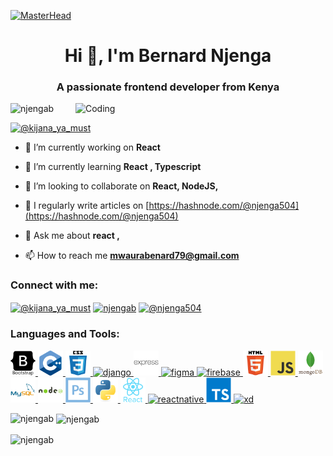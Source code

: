 [![MasterHead](https:https://encrypted-tbn0.gstatic.com/images?q=tbn:ANd9GcTHdPrNxAlYMcP9tzlyhkt7PI22sQ7H3QJHwg&usqp=CAU)](https:)
<h1 align="center">Hi 👋, I'm Bernard Njenga</h1>
<h3 align="center">A passionate frontend developer  from Kenya</h3>
<img  align="right" alt="Coding" width="400" src="https://www.google.com/url?sa=i&url=https%3A%2F%2Fwww.topcv.vn%2Fcau-hoi-phong-van-front-end-developer-va-goi-y-tra-loi&psig=AOvVaw2DyZqoTWUi8l0o2_mkW73F&ust=1669914369569000&source=images&cd=vfe&ved=0CBAQjRxqFwoTCJjSlPmx1vsCFQAAAAAdAAAAABAJ">

<p align="left"> <img src="https://komarev.com/ghpvc/?username=njengab&label=Profile%20views&color=0e75b6&style=flat" alt="njengab" /> </p>

<p align="left"> <a href="https://twitter.com/@kijana_ya_must" target="blank"><img src="https://img.shields.io/twitter/follow/@kijana_ya_must?logo=twitter&style=for-the-badge" alt="@kijana_ya_must" /></a> </p>

- 🔭 I’m currently working on **React**

- 🌱 I’m currently learning **React , Typescript**

- 👯 I’m looking to collaborate on **React, NodeJS,**

- 📝 I regularly write articles on [https://hashnode.com/@njenga504](https://hashnode.com/@njenga504)

- 💬 Ask me about **react ,**

- 📫 How to reach me **mwaurabenard79@gmail.com**

<h3 align="left">Connect with me:</h3>
<p align="left">
<a href="https://twitter.com/@kijana_ya_must" target="blank"><img align="center" src="https://raw.githubusercontent.com/rahuldkjain/github-profile-readme-generator/master/src/images/icons/Social/twitter.svg" alt="@kijana_ya_must" height="30" width="40" /></a>
<a href="https://codesandbox.com/njengab" target="blank"><img align="center" src="https://raw.githubusercontent.com/rahuldkjain/github-profile-readme-generator/master/src/images/icons/Social/codesandbox.svg" alt="njengab" height="30" width="40" /></a>
<a href="https://hashnode.com/@njenga504" target="blank"><img align="center" src="https://raw.githubusercontent.com/rahuldkjain/github-profile-readme-generator/master/src/images/icons/Social/hashnode.svg" alt="@njenga504" height="30" width="40" /></a>
</p>

<h3 align="left">Languages and Tools:</h3>
<p align="left"> <a href="https://getbootstrap.com" target="_blank" rel="noreferrer"> <img src="https://raw.githubusercontent.com/devicons/devicon/master/icons/bootstrap/bootstrap-plain-wordmark.svg" alt="bootstrap" width="40" height="40"/> </a> <a href="https://www.w3schools.com/cpp/" target="_blank" rel="noreferrer"> <img src="https://raw.githubusercontent.com/devicons/devicon/master/icons/cplusplus/cplusplus-original.svg" alt="cplusplus" width="40" height="40"/> </a> <a href="https://www.w3schools.com/css/" target="_blank" rel="noreferrer"> <img src="https://raw.githubusercontent.com/devicons/devicon/master/icons/css3/css3-original-wordmark.svg" alt="css3" width="40" height="40"/> </a> <a href="https://www.djangoproject.com/" target="_blank" rel="noreferrer"> <img src="https://cdn.worldvectorlogo.com/logos/django.svg" alt="django" width="40" height="40"/> </a> <a href="https://expressjs.com" target="_blank" rel="noreferrer"> <img src="https://raw.githubusercontent.com/devicons/devicon/master/icons/express/express-original-wordmark.svg" alt="express" width="40" height="40"/> </a> <a href="https://www.figma.com/" target="_blank" rel="noreferrer"> <img src="https://www.vectorlogo.zone/logos/figma/figma-icon.svg" alt="figma" width="40" height="40"/> </a> <a href="https://firebase.google.com/" target="_blank" rel="noreferrer"> <img src="https://www.vectorlogo.zone/logos/firebase/firebase-icon.svg" alt="firebase" width="40" height="40"/> </a> <a href="https://www.w3.org/html/" target="_blank" rel="noreferrer"> <img src="https://raw.githubusercontent.com/devicons/devicon/master/icons/html5/html5-original-wordmark.svg" alt="html5" width="40" height="40"/> </a> <a href="https://developer.mozilla.org/en-US/docs/Web/JavaScript" target="_blank" rel="noreferrer"> <img src="https://raw.githubusercontent.com/devicons/devicon/master/icons/javascript/javascript-original.svg" alt="javascript" width="40" height="40"/> </a> <a href="https://www.mongodb.com/" target="_blank" rel="noreferrer"> <img src="https://raw.githubusercontent.com/devicons/devicon/master/icons/mongodb/mongodb-original-wordmark.svg" alt="mongodb" width="40" height="40"/> </a> <a href="https://www.mysql.com/" target="_blank" rel="noreferrer"> <img src="https://raw.githubusercontent.com/devicons/devicon/master/icons/mysql/mysql-original-wordmark.svg" alt="mysql" width="40" height="40"/> </a> <a href="https://nodejs.org" target="_blank" rel="noreferrer"> <img src="https://raw.githubusercontent.com/devicons/devicon/master/icons/nodejs/nodejs-original-wordmark.svg" alt="nodejs" width="40" height="40"/> </a> <a href="https://www.photoshop.com/en" target="_blank" rel="noreferrer"> <img src="https://raw.githubusercontent.com/devicons/devicon/master/icons/photoshop/photoshop-line.svg" alt="photoshop" width="40" height="40"/> </a> <a href="https://www.python.org" target="_blank" rel="noreferrer"> <img src="https://raw.githubusercontent.com/devicons/devicon/master/icons/python/python-original.svg" alt="python" width="40" height="40"/> </a> <a href="https://reactjs.org/" target="_blank" rel="noreferrer"> <img src="https://raw.githubusercontent.com/devicons/devicon/master/icons/react/react-original-wordmark.svg" alt="react" width="40" height="40"/> </a> <a href="https://reactnative.dev/" target="_blank" rel="noreferrer"> <img src="https://reactnative.dev/img/header_logo.svg" alt="reactnative" width="40" height="40"/> </a> <a href="https://www.typescriptlang.org/" target="_blank" rel="noreferrer"> <img src="https://raw.githubusercontent.com/devicons/devicon/master/icons/typescript/typescript-original.svg" alt="typescript" width="40" height="40"/> </a> <a href="https://www.adobe.com/products/xd.html" target="_blank" rel="noreferrer"> <img src="https://cdn.worldvectorlogo.com/logos/adobe-xd.svg" alt="xd" width="40" height="40"/> </a> </p>

<p><img align="left" src="https://github-readme-stats.vercel.app/api/top-langs?username=njengab&show_icons=true&locale=en&layout=compact" alt="njengab" /></p>

<p>&nbsp;<img align="center" src="https://github-readme-stats.vercel.app/api?username=njengab&show_icons=true&locale=en" alt="njengab" /></p>

<p><img align="center" src="https://github-readme-streak-stats.herokuapp.com/?user=njengab&" alt="njengab" /></p>
